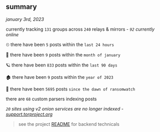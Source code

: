 
## summary
_january 3rd, 2023_

currently tracking `131` groups across `240` relays & mirrors - _`92` currently online_

⏲ there have been `5` posts within the `last 24 hours`

🦈 there have been `9` posts within the `month of january`

🪐 there have been `833` posts within the `last 90 days`

🏚 there have been `9` posts within the `year of 2023`

🦕 there have been `5695` posts `since the dawn of ransomwatch`

there are `68` custom parsers indexing posts

_`20` sites using v2 onion services are no longer indexed - [support.torproject.org](https://support.torproject.org/onionservices/v2-deprecation/)_

> see the project [README](https://github.com/joshhighet/ransomwatch#ransomwatch--) for backend technicals
